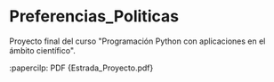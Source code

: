 # Preferencias_Politicas
Proyecto final del curso "Programación Python con aplicaciones en el ámbito científico".

:papercilp: PDF {Estrada_Proyecto.pdf}
